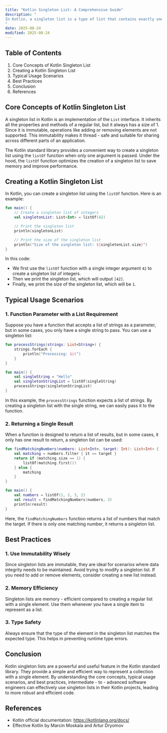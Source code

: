 ```yaml
---
title: "Kotlin Singleton List: A Comprehensive Guide"
description: "
In Kotlin, a singleton list is a type of list that contains exactly one element. It is an immutable data structure, which means once it is created, its content cannot be changed. Singleton lists are useful in various programming scenarios, especially when you need to represent a collection with a single item in a type - safe and memory - efficient way. This blog post will explore the core concepts, typical usage scenarios, and best practices related to Kotlin singleton lists.
"
date: 2025-08-24
modified: 2025-08-24
---
```


## Table of Contents
1. Core Concepts of Kotlin Singleton List
2. Creating a Kotlin Singleton List
3. Typical Usage Scenarios
4. Best Practices
5. Conclusion
6. References

## Core Concepts of Kotlin Singleton List
A singleton list in Kotlin is an implementation of the `List` interface. It inherits all the properties and methods of a regular list, but it always has a size of 1. Since it is immutable, operations like adding or removing elements are not supported. This immutability makes it thread - safe and suitable for sharing across different parts of an application.

The Kotlin standard library provides a convenient way to create a singleton list using the `listOf` function when only one argument is passed. Under the hood, the `listOf` function optimizes the creation of a singleton list to save memory and improve performance.

## Creating a Kotlin Singleton List
In Kotlin, you can create a singleton list using the `listOf` function. Here is an example:

```kotlin
fun main() {
    // Create a singleton list of integers
    val singletonList: List<Int> = listOf(42)

    // Print the singleton list
    println(singletonList)

    // Print the size of the singleton list
    println("Size of the singleton list: ${singletonList.size}")
}
```
In this code:
- We first use the `listOf` function with a single integer argument `42` to create a singleton list of integers.
- Then we print the singleton list, which will output `[42]`.
- Finally, we print the size of the singleton list, which will be `1`.

## Typical Usage Scenarios

### 1. Function Parameter with a List Requirement
Suppose you have a function that accepts a list of strings as a parameter, but in some cases, you only have a single string to pass. You can use a singleton list:

```kotlin
fun processStrings(strings: List<String>) {
    strings.forEach {
        println("Processing: $it")
    }
}

fun main() {
    val singleString = "Hello"
    val singletonStringList = listOf(singleString)
    processStrings(singletonStringList)
}
```
In this example, the `processStrings` function expects a list of strings. By creating a singleton list with the single string, we can easily pass it to the function.

### 2. Returning a Single Result
When a function is designed to return a list of results, but in some cases, it only has one result to return, a singleton list can be used:

```kotlin
fun findMatchingNumbers(numbers: List<Int>, target: Int): List<Int> {
    val matching = numbers.filter { it == target }
    return if (matching.size == 1) {
        listOf(matching.first())
    } else {
        matching
    }
}

fun main() {
    val numbers = listOf(1, 2, 3, 2)
    val result = findMatchingNumbers(numbers, 3)
    println(result)
}
```
Here, the `findMatchingNumbers` function returns a list of numbers that match the target. If there is only one matching number, it returns a singleton list.

## Best Practices

### 1. Use Immutability Wisely
Since singleton lists are immutable, they are ideal for scenarios where data integrity needs to be maintained. Avoid trying to modify a singleton list. If you need to add or remove elements, consider creating a new list instead.

### 2. Memory Efficiency
Singleton lists are memory - efficient compared to creating a regular list with a single element. Use them whenever you have a single item to represent as a list.

### 3. Type Safety
Always ensure that the type of the element in the singleton list matches the expected type. This helps in preventing runtime type errors.

## Conclusion
Kotlin singleton lists are a powerful and useful feature in the Kotlin standard library. They provide a simple and efficient way to represent a collection with a single element. By understanding the core concepts, typical usage scenarios, and best practices, intermediate - to - advanced software engineers can effectively use singleton lists in their Kotlin projects, leading to more robust and efficient code.

## References
- Kotlin official documentation: https://kotlinlang.org/docs/
- Effective Kotlin by Marcin Moskala and Artur Dryomov